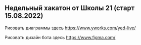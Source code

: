 ## Недельный хакатон от Школы 21 (старт 15.08.2022)

Рисовать диаграммы здесь https://www.yworks.com/yed-live/


Рисовать дизайн бота здесь https://www.figma.com/
